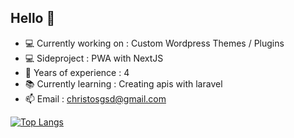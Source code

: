 ## Hello :wave:

- :computer: Currently working on : Custom Wordpress Themes / Plugins
- :computer: Sideproject : PWA with NextJS
- :ghost: Years of experience : 4
- :books: Currently learning : Creating apis with laravel
- :mailbox: Email : christosgsd@gmail.com

[![Top Langs](https://github-readme-stats.vercel.app/api/top-langs/?username=christostsm&theme=dark&show_icons=true)](https://github.com/anuraghazra/github-readme-stats)

